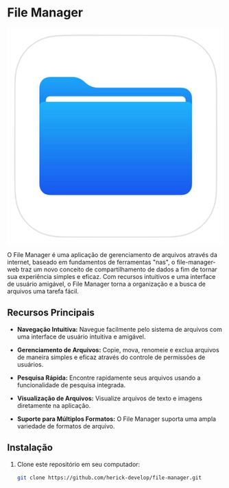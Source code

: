 # File Manager

![File Manager Logo](logo.png)

O File Manager é uma aplicação de gerenciamento de arquivos através da internet, baseado em fundamentos de ferramentas "nas", o file-manager-web traz um novo conceito de compartilhamento de dados a fim de tornar sua experiência simples e eficaz. Com recursos intuitivos e uma interface de usuário amigável, o File Manager torna a organização e a busca de arquivos uma tarefa fácil.

## Recursos Principais

- **Navegação Intuitiva:** Navegue facilmente pelo sistema de arquivos com uma interface de usuário intuitiva e amigável.

- **Gerenciamento de Arquivos:** Copie, mova, renomeie e exclua arquivos de maneira simples e eficaz através do controle de permissões de usuários.

- **Pesquisa Rápida:** Encontre rapidamente seus arquivos usando a funcionalidade de pesquisa integrada.

- **Visualização de Arquivos:** Visualize arquivos de texto e imagens diretamente na aplicação.

- **Suporte para Múltiplos Formatos:** O File Manager suporta uma ampla variedade de formatos de arquivo.

## Instalação

1. Clone este repositório em seu computador:
   ```sh
   git clone https://github.com/herick-develop/file-manager.git
